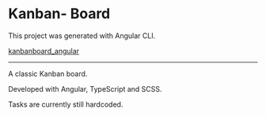 # Kanban- Board

This project was generated with Angular CLI.

[kanbanboard_angular](https://github.com/JanaS87/kanban-board/assets/136725332/09b8ad81-35f5-4f23-a067-6bd5d64d7704)


--- 
 A classic Kanban board. 
 
 Developed with Angular, TypeScript and SCSS.
 
Tasks are currently still hardcoded.

